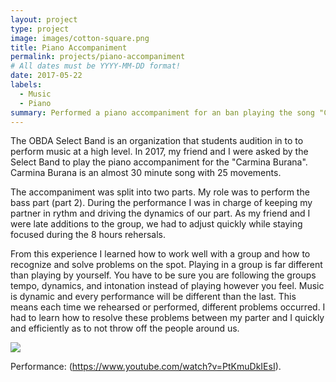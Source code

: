 ```yaml
---
layout: project
type: project
image: images/cotton-square.png
title: Piano Accompaniment
permalink: projects/piano-accompaniment
# All dates must be YYYY-MM-DD format!
date: 2017-05-22
labels:
  - Music
  - Piano
summary: Performed a piano accompaniment for an ban playing the song "Carmina Burana".
---
```

The OBDA Select Band is an organization that students audition in to to perform music at a high level.  In 2017, my friend and I were asked by the Select Band to play the piano accompaniment for the "Carmina Burana".  Carmina Burana is an almost 30 minute song with 25 movements.

The accompaniment was split into two parts.  My role was to perform the bass part (part 2).  During the performance I was in charge of keeping my partner in rythm and driving the dynamics of our part.  As my friend and I were late additions to the group, we had to adjust quickly while staying focused during the 8 hours rehersals.

From this experience I learned how to work well with a group and how to recognize and solve problems on the spot.  Playing in a group is far different than playing by yourself.  You have to be sure you are following the groups tempo, dynamics, and intonation instead of playing however you feel.  Music is dynamic and every performance will be different than the last.  This means each time we rehearsed or performed, different problems occurred.   I had to learn how to resolve these problems between my parter and I quickly and efficiently as to not throw off the people around us.

<img class="ui image" src="{{ site.baseurl }}/images/cotton-header.png">



Performance: (https://www.youtube.com/watch?v=PtKmuDkIEsI).

